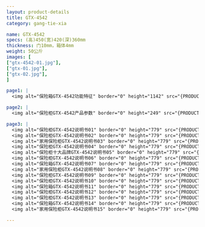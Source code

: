```yaml
---
layout: product-details
title: GTX-4542
category: gang-tie-xia

name: GTX-4542
specs: (高)450(宽)420(深)360mm
thickness: 门10mm，箱体4mm
weight: 50公斤
images: [
["gtx-4542-01.jpg"],
["gtx-01.jpg"],
["gtx-02.jpg"],
]

page1: |
  <img alt="保险箱GTX-4542功能特征" border="0" height="1142" src="{PRODUCT_IMAGES}gtx-gn.jpg" width="538" />

page2: |
  <img alt="保险柜GTX-4542产品参数" border="0" height="249" src="{PRODUCT_IMAGES}gtx-cpcs.jpg" width="538" />

page3: |
  <img alt="保险柜GTX-4542说明书01" border="0" height="779" src="{PRODUCT_IMAGES}gtx-sm01.jpg" width="528" /><br />
  <img alt="保险柜GTX-4542说明书02" border="0" height="779" src="{PRODUCT_IMAGES}gtx-sm02.jpg" width="528" /><br />
  <img alt="家用保险柜GTX-4542说明书03" border="0" height="779" src="{PRODUCT_IMAGES}gtx-sm03.jpg" width="528" /><br />
  <img alt="保险柜GTX-4542说明书04" border="0" height="779" src="{PRODUCT_IMAGES}gtx-sm04.jpg" width="528" /><br />
  <img alt="保险柜十大品牌GTX-4542说明书05" border="0" height="779" src="{PRODUCT_IMAGES}gtx-sm05.jpg" width="528" /><br />
  <img alt="保险柜GTX-4542说明书06" border="0" height="779" src="{PRODUCT_IMAGES}gtx-sm06.jpg" width="528" /><br />
  <img alt="保险箱GTX-4542说明书07" border="0" height="779" src="{PRODUCT_IMAGES}gtx-sm07.jpg" width="528" /><br />
  <img alt="家用保险柜GTX-4542说明书08" border="0" height="779" src="{PRODUCT_IMAGES}gtx-sm08.jpg" width="528" /><br />
  <img alt="保险柜GTX-4542说明书09" border="0" height="779" src="{PRODUCT_IMAGES}gtx-sm09.jpg" width="528" /><br />
  <img alt="保险柜GTX-4542说明书10" border="0" height="779" src="{PRODUCT_IMAGES}gtx-sm10.jpg" width="528" /><br />
  <img alt="保险箱GTX-4542说明书11" border="0" height="779" src="{PRODUCT_IMAGES}gtx-sm11.jpg" width="528" /><br />
  <img alt="保险柜GTX-4542说明书12" border="0" height="779" src="{PRODUCT_IMAGES}gtx-sm12.jpg" width="528" /><br />
  <img alt="保险柜GTX-4542说明书13" border="0" height="779" src="{PRODUCT_IMAGES}gtx-sm13.jpg" width="528" /><br />
  <img alt="保险箱GTX-4542说明书14" border="0" height="779" src="{PRODUCT_IMAGES}gtx-sm14.jpg" width="528" /><br />
  <img alt="家用保险柜GTX-4542说明书15" border="0" height="779" src="{PRODUCT_IMAGES}gtx-sm15.jpg" width="528" />

---
```


